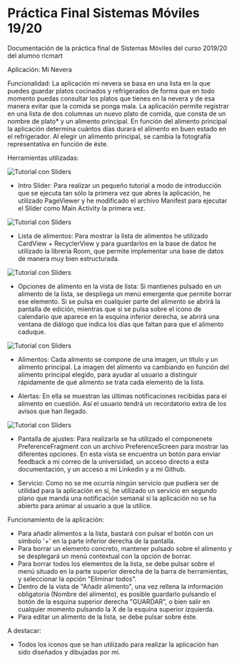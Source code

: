 # Práctica Final Sistemas Móviles 19/20
Documentación de la práctica final de Sistemas Móviles del curso 2019/20 del alumno ricmart

Aplicación: Mi Nevera

Funcionalidad: La aplicación mi nevera se basa en una lista en la que puedes guardar platos cocinados y refrigerados de forma que en todo momento puedas consultar los platos que tienes en la nevera y de esa manera evitar que la comida se ponga mala. La aplicación permite registrar en una lista de dos columnas un nuevo plato de comida, que consta de un nombre de plato* y un alimento principal. En función del alimento principal la aplicación determina cuántos días durará el alimento en buen estado en el refrigerador. Al elegir un alimento principal, se cambia la fotografía representativa en función de éste.

Herramientas utilizadas: 

![Tutorial con Sliders](screenshots/tutorial_view.png)

- Intro Slider: Para realizar un pequeño tutorial a modo de introducción que se ejecuta tan sólo la primera vez que abres la aplicación, he utilizado PageViewer y he modificado el archivo Manifest para ejecutar el Slider como Main Activity la primera vez.

![Tutorial con Sliders](screenshots/home_screen_view.png)

- Lista de alimentos: Para mostrar la lista de alimentos he utilizado CardView + RecyclerView y para guardarlos en la base de datos he utilizado la librería Room, que permite implementar una base de datos de manera muy bien estructurada.

![Tutorial con Sliders](screenshots/item.png)

- Opciones de alimento en la vista de lista: Si mantienes pulsado en un alimento de la lista, se despliega un menú emergente que permite borrar ese elemento. Si se pulsa en cualquier parte del alimento se abrirá la pantalla de edición, mientras que si se pulsa sobre el icono de calendario que aparece en la esquina inferior derecha, se abrirá una ventana de diálogo que indica los días que faltan para que el alimento caduque.

![Tutorial con Sliders](screenshots/add_item_view.png)

- Alimentos: Cada alimento se compone de una imagen, un título y un alimento principal. La imagen del alimento va cambiando en función del alimento principal elegido, para ayudar al usuario a distinguir rápidamente de qué alimento se trata cada elemento de la lista.

- Alertas: En ella se muestran las últimas notificaciones recibidas para el alimento en cuestión. Así el usuario tendrá un recordatorio extra de los avisos que han llegado.

![Tutorial con Sliders](screenshots/settings_view.png)

- Pantalla de ajustes: Para realizarla se ha utilizado el componenete PreferenceFragment con un archivo PreferenceScreen para mostrar las diferentes opciones. En esta vista se encuentra un botón para enviar feedback a mi correo de la universidad, un acceso directo a esta documentación, y un acceso a mi Linkedin y a mi Github.

- Servicio: Como no se me ocurría ningún servicio que pudiera ser de utilidad para la aplicación en sí, he utilizado un servicio en segundo plano que manda una notificación semanal si la aplicación no se ha abierto para animar al usuario a que la utilice.

Funcionamiento de la aplicación:

- Para añadir alimentos a la lista, bastará con pulsar el botón con un símbolo '+' en la parte inferior derecha de la pantalla.
- Para borrar un elemento concreto, mantener pulsado sobre el alimento y se desplegará un menú contextual con la opción de borrar.
- Para borrar todos los elementos de la lista, se debe pulsar sobre el menú situado en la parte superior derecha de la barra de herramientas, y seleccionar la opción "Eliminar todos".
- Dentro de la vista de "Añadir alimento", una vez rellena la información obligatoria (Nombre del alimento), es posible guardarlo pulsando el botón de la esquina superior derecha "GUARDAR", o bien salir en cualquier momento pulsando la X de la esquina superior izquierda.
- Para editar un alimento de la lista, se debe pulsar sobre éste.

A destacar:

- Todos los iconos que se han utilizado para realizar la aplicación han sido diseñados y dibujadas por mí.
